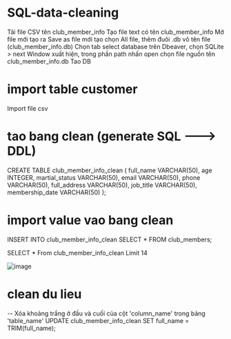 # SQL-data-cleaning
Tải file CSV tên club_member_info
Tạo file text có tên club_member_info
Mở file mới tạo ra
Save as file mới tạo chọn All file, thêm đuôi .db vô tên file (club_member_info.db)
Chọn tab select database trên Dbeaver, chọn SQLite > next
Window xuất hiện, trong phần path nhấn open chọn file nguồn tên club_member_info.db
Tao DB

# import table customer
Import file csv

# tao bang clean (generate SQL ---> DDL)
  
  CREATE TABLE club_member_info_clean (
  	full_name VARCHAR(50),
  	age INTEGER,
  	martial_status VARCHAR(50),
  	email VARCHAR(50),
  	phone VARCHAR(50),
  	full_address VARCHAR(50),
  	job_title VARCHAR(50),
  	membership_date VARCHAR(50)
  );

# import value vao bang clean
INSERT INTO club_member_info_clean
    SELECT *
    FROM club_members;

SELECT * From club_member_info_clean
Limit 14

![image](https://github.com/user-attachments/assets/5c6dfd80-05fc-4553-9f6e-019201d1424a)


# clean du lieu

-- Xóa khoảng trắng ở đầu và cuối của cột 'column_name' trong bảng 'table_name'
UPDATE club_member_info_clean 
SET full_name  = TRIM(full_name);
